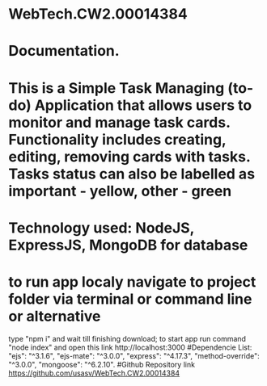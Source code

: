 # WebTech.CW2.00014384
# Documentation.
# This is a Simple Task Managing (to-do) Application that allows users to monitor and manage task cards.  Functionality includes creating, editing, removing cards with tasks. Tasks status can also be labelled as important - yellow, other - green
# Technology used: NodeJS, ExpressJS, MongoDB for database
# to run app localy navigate to project folder via terminal or command line or alternative
type "npm i" and wait till finishing download;
to start app run command "node index" and open this link http://localhost:3000
#Dependencie List:
    "ejs": "^3.1.6",
    "ejs-mate": "^3.0.0",
    "express": "^4.17.3",
    "method-override": "^3.0.0",
    "mongoose": "^6.2.10".
#Github Repository link https://github.com/usasv/WebTech.CW2.00014384
